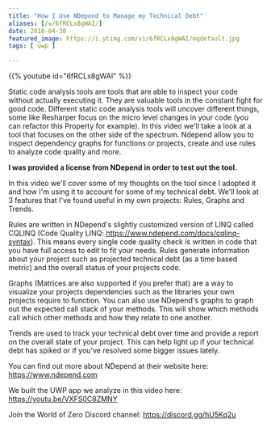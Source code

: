 ```yaml
---
title: "How I Use NDepend to Manage my Technical Debt"
aliases: [/v/6fRCLx8gWAI/]
date: 2018-04-30
featured_image: https://i.ytimg.com/vi/6fRCLx8gWAI/mqdefault.jpg
tags: [ uwp ]

---
```


{{% youtube id="6fRCLx8gWAI" %}}

Static code analysis tools are tools that are able to inspect your code without actually executing it. They are valuable tools in the constant fight for good code. Different static code analysis tools will uncover different things, some like Resharper focus on the micro level changes in your code (you can refactor this Property for example). In this video we'll take a look at a tool that focuses on the other side of the spectrum. Ndepend allow you to inspect dependency graphs for functions or projects, create and use rules to analyze code quality and more.

**I was provided a license from NDepend in order to test out the tool.**

In this video we'll cover some of my thoughts on the tool since I adopted it and how I'm using it to account for some of my technical debt. We'll look at 3 features that I've found useful in my own projects: Rules, Graphs and Trends.

Rules are written in NDepend's slightly customized version of LINQ called CQLINQ (Code Quality LINQ: https://www.ndepend.com/docs/cqlinq-syntax). This means every single code quality check is written in code that you have full access to edit to fit your needs. Rules generate information about your project such as projected technical debt (as a time based metric) and the overall status of your projects code.

Graphs (Matrices are also supported if you prefer that) are a way to visualize your projects dependencies such as the libraries your own projects require to function. You can also use NDepend's graphs to graph out the expected call stack of your methods. This will show which methods call which other methods and how they relate to one another.

Trends are used to track your technical debt over time and provide a report on the overall state of your project. This can help light up if your technical debt has spiked or if you've resolved some bigger issues lately.

You can find out more about NDepend at their website here: https://www.ndepend.com

We built the UWP app we analyze in this video here: https://youtu.be/VXFS0C8ZMNY

Join the World of Zero Discord channel: https://discord.gg/hU5Kq2u
